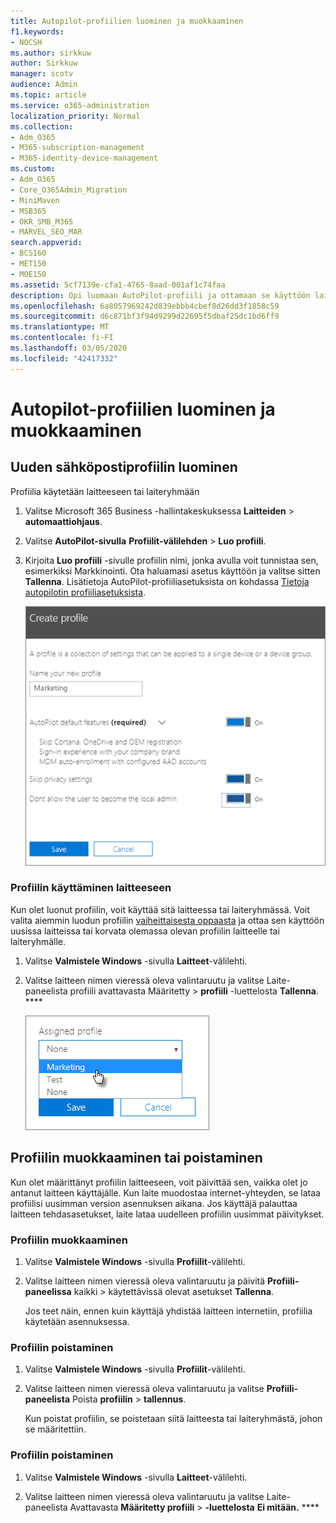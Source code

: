 ```yaml
---
title: Autopilot-profiilien luominen ja muokkaaminen
f1.keywords:
- NOCSH
ms.author: sirkkuw
author: Sirkkuw
manager: scotv
audience: Admin
ms.topic: article
ms.service: o365-administration
localization_priority: Normal
ms.collection:
- Adm_O365
- M365-subscription-management
- M365-identity-device-management
ms.custom:
- Adm_O365
- Core_O365Admin_Migration
- MiniMaven
- MSB365
- OKR_SMB_M365
- MARVEL_SEO_MAR
search.appverid:
- BCS160
- MET150
- MOE150
ms.assetid: 5cf7139e-cfa1-4765-8aad-001af1c74faa
description: Opi luomaan AutoPilot-profiili ja ottamaan se käyttöön laitteessa sekä muokkaamaan tai poistamaan profiilia tai poistamaan profiili laitteesta.
ms.openlocfilehash: 6a8057969242d839ebbb4cbef8d26dd3f1858c59
ms.sourcegitcommit: d6c871bf3f94d9299d22695f5dbaf25dc1bd6ff9
ms.translationtype: MT
ms.contentlocale: fi-FI
ms.lasthandoff: 03/05/2020
ms.locfileid: "42417332"
---
```

# <a name="create-and-edit-autopilot-profiles"></a>Autopilot-profiilien luominen ja muokkaaminen

## <a name="create-a-profile"></a>Uuden sähköpostiprofiilin luominen

Profiilia käytetään laitteeseen tai laiteryhmään
  
1. Valitse Microsoft 365 Business -hallintakeskuksessa **Laitteiden** \> **automaattiohjaus**.
  
2. Valitse **AutoPilot-sivulla** **Profiilit-välilehden** \> **Luo profiili**.
    
3. Kirjoita **Luo profiili** -sivulle profiilin nimi, jonka avulla voit tunnistaa sen, esimerkiksi Markkinointi. Ota haluamasi asetus käyttöön ja valitse sitten **Tallenna**. Lisätietoja AutoPilot-profiiliasetuksista on kohdassa [Tietoja autopilotin profiiliasetuksista](autopilot-profile-settings.md).
    
    ![Enter name and turn on settings in the Create profile panel.](../media/63b5a00d-6a5d-48d0-9557-e7531e80702a.png)
  
### <a name="apply-profile-to-a-device"></a>Profiilin käyttäminen laitteeseen

Kun olet luonut profiilin, voit käyttää sitä laitteessa tai laiteryhmässä. Voit valita aiemmin luodun profiilin [vaiheittaisesta oppaasta](add-autopilot-devices-and-profile.md) ja ottaa sen käyttöön uusissa laitteissa tai korvata olemassa olevan profiilin laitteelle tai laiteryhmälle. 
  
1. Valitse **Valmistele Windows** -sivulla **Laitteet**-välilehti. 
    
2. Valitse laitteen nimen vieressä oleva valintaruutu ja valitse Laite-paneelista profiili avattavasta Määritetty \> **profiili** -luettelosta **Tallenna**. ****
    
    ![In the Device panel, select an Assigned profile to apply it.](../media/ed0ce33f-9241-4403-a5de-2dddffdc6fb9.png)
  
## <a name="edit-delete-or-remove-a-profile"></a>Profiilin muokkaaminen tai poistaminen

Kun olet määrittänyt profiilin laitteeseen, voit päivittää sen, vaikka olet jo antanut laitteen käyttäjälle. Kun laite muodostaa internet-yhteyden, se lataa profiilisi uusimman version asennuksen aikana. Jos käyttäjä palauttaa laitteen tehdasasetukset, laite lataa uudelleen profiilin uusimmat päivitykset. 
  
### <a name="edit-a-profile"></a>Profiilin muokkaaminen

1. Valitse **Valmistele Windows** -sivulla **Profiilit**-välilehti. 
    
2. Valitse laitteen nimen vieressä oleva valintaruutu ja päivitä **Profiili-paneelissa** kaikki \> käytettävissä olevat asetukset **Tallenna**.
    
    Jos teet näin, ennen kuin käyttäjä yhdistää laitteen internetiin, profiilia käytetään asennuksessa.
    
### <a name="delete-a-profile"></a>Profiilin poistaminen

1. Valitse **Valmistele Windows** -sivulla **Profiilit**-välilehti. 
    
2. Valitse laitteen nimen vieressä oleva valintaruutu ja valitse **Profiili-paneelista** Poista **profiilin** \> **tallennus**.
    
    Kun poistat profiilin, se poistetaan siitä laitteesta tai laiteryhmästä, johon se määritettiin.
    
### <a name="remove-a-profile"></a>Profiilin poistaminen

1. Valitse **Valmistele Windows** -sivulla **Laitteet**-välilehti. 
    
2. Valitse laitteen nimen vieressä oleva valintaruutu ja valitse Laite-paneelista Avattavasta **Määritetty profiili** \> **-luettelosta** **Ei mitään.** ****
    
